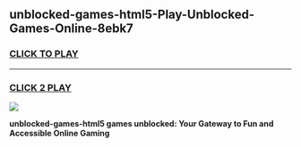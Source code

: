 
## unblocked-games-html5-Play-Unblocked-Games-Online-8ebk7
<h3>
<a href="https://premium76.site?title=unblocked-games-html5&ref=24A">CLICK TO PLAY</a></h3>
<hr>

<h3>
<a href="https://premium76.site?title=unblocked-games-html5&ref=24A">CLICK 2 PLAY</a>
  
</h3>

<a href="https://premium76.site?title=unblocked-games-html5&ref=24A"><img src="https://clearcache.store/games.png"></a>


**unblocked-games-html5 games unblocked: Your Gateway to Fun and Accessible Online Gaming**
